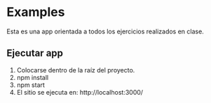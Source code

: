 # Examples

Esta es una app orientada a todos los ejercicios realizados en clase.

## Ejecutar app
1. Colocarse dentro de la raíz del proyecto.
2. npm install
3. npm start
4. El sitio se ejecuta en: http://localhost:3000/
